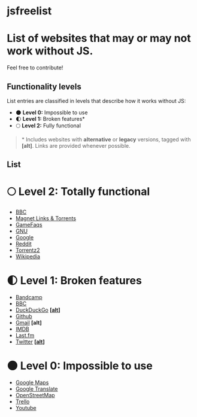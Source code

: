 
# jsfreelist

# List of websites that may or may not work without JS.

Feel free to contribute!

## Functionality levels

List entries are classified in levels that describe how it works without JS:

* :new_moon: **Level 0:** Impossible to use
* :first_quarter_moon: **Level 1:** Broken features*
* :full_moon: **Level 2:** Fully functional

>\* Includes websites with **alternative** or **legacy** versions, tagged with **[alt]**. Links are provided whenever possible.

## List

# :full_moon: Level 2: Totally functional

* [BBC](http://www.bbc.com)
* [Magnet Links & Torrents](https://www.btsay.org/)
* [GameFaqs](https://gamefaqs.gamespot.com/)
* [GNU](http://gnu.org)
* [Google](https://www.google.com/)
* [Reddit](http://reddit.com)
* [Torrentz2](https://torrentz2.eu/)
* [Wikipedia](http://wikipedia.org)

# :first_quarter_moon: Level 1: Broken features

* [Bandcamp](https://bandcamp.com/)
* [BBC](https://www.bbc.com/)
* [DuckDuckGo](https://duckduckgo.com/) **[[alt](https://duckduckgo.com/html)]**
* [Github](http://github.com)
* [Gmail](http://gmail.com)  **[alt]**
* [IMDB](https://www.imdb.com/)
* [Last.fm](http://last.fm)
* [Twitter](http://twitter.com) **[[alt](http://mobile.twitter.com/)]**

# :new_moon: Level 0: Impossible to use

* [Google Maps](http://maps.google.com)
* [Google Translate](http://translate.google.com)
* [OpenStreetMap](https://www.openstreetmap.org/)
* [Trello](http://trello.com)
* [Youtube](http://youtube.com)

